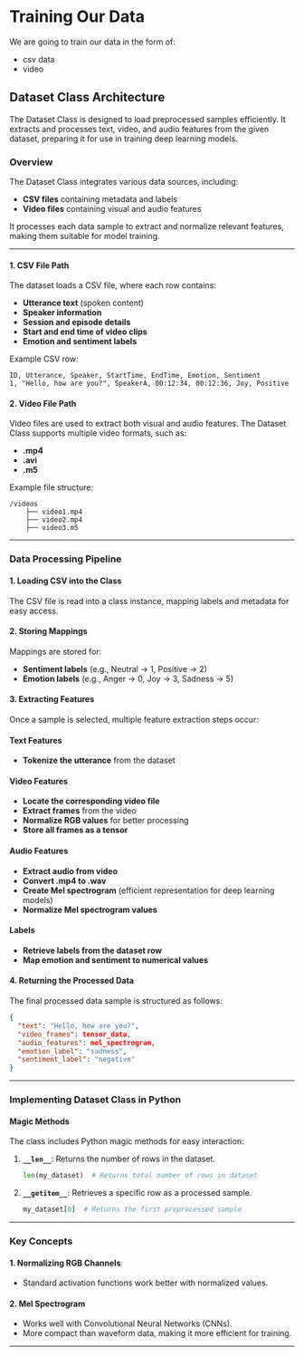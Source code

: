 # Training Our Data

We are going to train our data in the form of:

- csv data
- video

## Dataset Class Architecture

The Dataset Class is designed to load preprocessed samples efficiently. It extracts and processes text, video, and audio features from the given dataset, preparing it for use in training deep learning models.

### Overview

The Dataset Class integrates various data sources, including:

- **CSV files** containing metadata and labels
- **Video files** containing visual and audio features

It processes each data sample to extract and normalize relevant features, making them suitable for model training.

---

#### 1. CSV File Path

The dataset loads a CSV file, where each row contains:

- **Utterance text** (spoken content)
- **Speaker information**
- **Session and episode details**
- **Start and end time of video clips**
- **Emotion and sentiment labels**

Example CSV row:

```csv
ID, Utterance, Speaker, StartTime, EndTime, Emotion, Sentiment
1, "Hello, how are you?", SpeakerA, 00:12:34, 00:12:36, Joy, Positive
```

#### 2. Video File Path

Video files are used to extract both visual and audio features. The Dataset Class supports multiple video formats, such as:

- **.mp4**
- **.avi**
- **.m5**

Example file structure:

```
/videos
    ├── video1.mp4
    ├── video2.mp4
    ├── video3.m5
```

---

### Data Processing Pipeline

#### 1. **Loading CSV into the Class**

The CSV file is read into a class instance, mapping labels and metadata for easy access.

#### 2. **Storing Mappings**

Mappings are stored for:

- **Sentiment labels** (e.g., Neutral → 1, Positive → 2)
- **Emotion labels** (e.g., Anger → 0, Joy → 3, Sadness → 5)

#### 3. **Extracting Features**

Once a sample is selected, multiple feature extraction steps occur:

#### Text Features

- **Tokenize the utterance** from the dataset

#### Video Features

- **Locate the corresponding video file**
- **Extract frames** from the video
- **Normalize RGB values** for better processing
- **Store all frames as a tensor**

#### Audio Features

- **Extract audio from video**
- **Convert .mp4 to .wav**
- **Create Mel spectrogram** (efficient representation for deep learning models)
- **Normalize Mel spectrogram values**

#### Labels

- **Retrieve labels from the dataset row**
- **Map emotion and sentiment to numerical values**

#### 4. **Returning the Processed Data**

The final processed data sample is structured as follows:

```json
{
  "text": "Hello, how are you?",
  "video_frames": tensor_data,
  "audio_features": mel_spectrogram,
  "emotion_label": "sadness",
  "sentiment_label": "negative"
}
```

---

### Implementing Dataset Class in Python

#### Magic Methods

The class includes Python magic methods for easy interaction:

1. **`__len__`**: Returns the number of rows in the dataset.
   ```python
   len(my_dataset)  # Returns total number of rows in dataset
   ```
2. **`__getitem__`**: Retrieves a specific row as a processed sample.
   ```python
   my_dataset[0]  # Returns the first preprocessed sample
   ```

---

### Key Concepts

#### 1. Normalizing RGB Channels

- Standard activation functions work better with normalized values.

#### 2. Mel Spectrogram

- Works well with Convolutional Neural Networks (CNNs).
- More compact than waveform data, making it more efficient for training.

---
